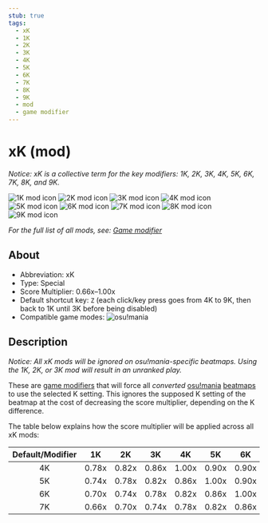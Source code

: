 ```yaml
---
stub: true
tags:
  - xK
  - 1K
  - 2K
  - 3K
  - 4K
  - 5K
  - 6K
  - 7K
  - 8K
  - 9K
  - mod
  - game modifier
---
```


# xK (mod)

*Notice: xK is a collective term for the key modifiers: 1K, 2K, 3K, 4K, 5K, 6K, 7K, 8K, and 9K.*

![1K mod icon](/wiki/shared/mods/1K.png "1K mod icon") ![2K mod icon](/wiki/shared/mods/2K.png "2K mod icon") ![3K mod icon](/wiki/shared/mods/3K.png "3K mod icon") ![4K mod icon](/wiki/shared/mods/4K.png "4K mod icon") ![5K mod icon](/wiki/shared/mods/5K.png "5K mod icon") ![6K mod icon](/wiki/shared/mods/6K.png "6K mod icon") ![7K mod icon](/wiki/shared/mods/7K.png "7K mod icon") ![8K mod icon](/wiki/shared/mods/8K.png "8K mod icon") ![9K mod icon](/wiki/shared/mods/9K.png "9K mod icon")

*For the full list of all mods, see: [Game modifier](/wiki/Gameplay/Game_modifier)*

## About

- Abbreviation: xK
- Type: Special
- Score Multiplier: 0.66x–1.00x
- Default shortcut key: `Z` (each click/key press goes from 4K to 9K, then back to 1K until 3K before being disabled)
- Compatible game modes: ![][osu!mania]

## Description

*Notice: All xK mods will be ignored on osu!mania-specific beatmaps. Using the 1K, 2K, or 3K mod will result in an unranked play.*

These are [game modifiers](/wiki/Gameplay/Game_modifier) that will force all *converted* [osu!mania](/wiki/Game_mode/osu!mania) [beatmaps](/wiki/Beatmap) to use the selected K setting. This ignores the supposed K setting of the beatmap at the cost of decreasing the score multiplier, depending on the K difference.

The table below explains how the score multiplier will be applied across all xK mods:

| Default/Modifier | 1K | 2K | 3K | 4K | 5K | 6K | 7K | 8K | 9K |
| :-: | :-: | :-: | :-: | :-: | :-: | :-: | :-: | :-: | :-: |
| 4K | 0.78x | 0.82x | 0.86x | 1.00x | 0.90x | 0.90x | 0.90x | 0.90x | 0.90x |
| 5K | 0.74x | 0.78x | 0.82x | 0.86x | 1.00x | 0.90x | 0.90x | 0.90x | 0.90x |
| 6K | 0.70x | 0.74x | 0.78x | 0.82x | 0.86x | 1.00x | 0.90x | 0.90x | 0.90x |
| 7K | 0.66x | 0.70x | 0.74x | 0.78x | 0.82x | 0.86x | 1.00x | 0.90x | 0.90x |

[osu!mania]: /wiki/shared/mode/mania.png "osu!mania"
